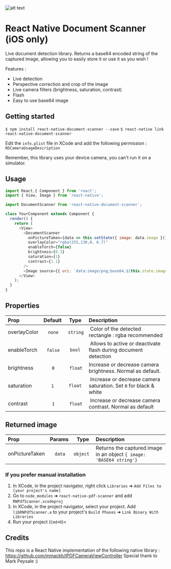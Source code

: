 ![alt text](https://raw.githubusercontent.com/Michaelvilleneuve/react-native-document-scanner/master/images/mockup.png)

# React Native Document Scanner (iOS only)

Live document detection library. Returns a base64 encoded string of the captured image, allowing you to easily store it or use it as you wish !

Features :
 - Live detection
 - Perspective correction and crop of the image
 - Live camera filters (brightness, saturation, contrast)
 - Flash
 - Easy to use base64 image

## Getting started

`$ npm install react-native-document-scanner --save`
`$ react-native link react-native-document-scanner`

Edit the `info.plist` file in XCode and add the following permission : `NSCameraUsageDescription`

Remember, this library uses your device camera, you can't run it on a simulator.


## Usage
```javascript
import React,{ Component } from 'react';
import { View, Image } from 'react-native';

import DocumentScanner from 'react-native-document-scanner';

class YourComponent extends Component {
  render() {
    return (
      <View>
        <DocumentScanner
          onPictureTaken={data => this.setState({ image: data.image })}
          overlayColor="rgba(255,130,0, 0.7)"
          enableTorch={false}
          brightness={0.3}
          saturation={1}
          contrast={1.1}
        />
        <Image source={{ uri: `data:image/png;base64,${this.state.image}`}} resizeMode="contain" />
      </View>
    );
  }
}

```

## Properties

| Prop  | Default  | Type | Description |
| :-------- |:----:| :--------:| :----------|
| overlayColor | `none` | `string` | Color of the detected rectangle : rgba recommended |
| enableTorch | `false` | `bool` | Allows to active or deactivate flash during document detection |
| brightness | `0` | `float` | Increase or decrease camera brightness. Normal as default. |
| saturation | `1` | `float` | Increase or decrease camera saturation. Set `0` for black & white |
| contrast | `1` | `float` | Increase or decrease camera contrast. Normal as default |

## Returned image

| Prop | Params | Type | Description |
| :-------- |:----:| :--------:| :----------|
| onPictureTaken | `data` | `object` | Returns the captured image in an object `{ image: 'BASE64 string'}` |


### If you prefer manual installation

1. In XCode, in the project navigator, right click `Libraries` ➜ `Add Files to [your project's name]`
2. Go to `node_modules` ➜ `react-native-pdf-scanner` and add `RNPdfScanner.xcodeproj`
3. In XCode, in the project navigator, select your project. Add `libRNPdfScanner.a` to your project's `Build Phases` ➜ `Link Binary With Libraries`
4. Run your project (`Cmd+R`)<

## Credits

This repo is a React Native implementation of the following native library : https://github.com/mmackh/IPDFCameraViewController
Special thank to Mark Peysale :)
